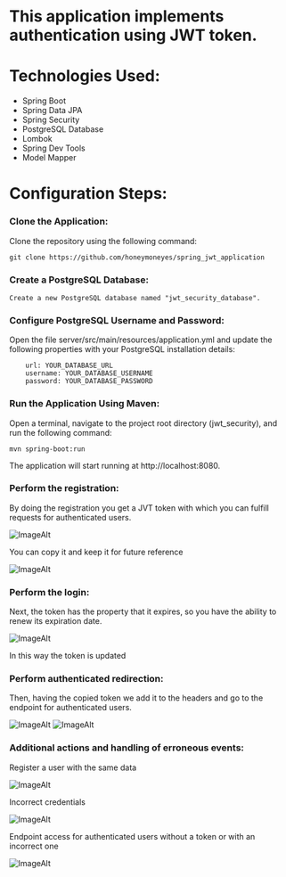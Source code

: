 # This application implements authentication using JWT token.

# Technologies Used:
+ Spring Boot
+ Spring Data JPA
+ Spring Security
+ PostgreSQL Database
+ Lombok
+ Spring Dev Tools
+ Model Mapper
  
# Configuration Steps:

### Clone the Application:

Clone the repository using the following command:

```
git clone https://github.com/honeymoneyes/spring_jwt_application
```

### Create a PostgreSQL Database:
```
Create a new PostgreSQL database named "jwt_security_database".
```

### Configure PostgreSQL Username and Password:
Open the file server/src/main/resources/application.yml and update the following properties with your PostgreSQL installation details:

```
    url: YOUR_DATABASE_URL
    username: YOUR_DATABASE_USERNAME
    password: YOUR_DATABASE_PASSWORD
```

### Run the Application Using Maven:
Open a terminal, navigate to the project root directory (jwt_security), and run the following command:

```
mvn spring-boot:run
```

The application will start running at http://localhost:8080.

### Perform the registration:
By doing the registration you get a JVT token with which you can fulfill requests for authenticated users.

![ImageAlt](https://github.com/honeymoneyes/spring_jwt_application/blob/master/src/main/resources/static/registration.png)

You can copy it and keep it for future reference

![ImageAlt](https://github.com/honeymoneyes/spring_jwt_application/blob/master/src/main/resources/static/copy_token.png)

### Perform the login:
Next, the token has the property that it expires, so you have the ability to renew its expiration date.

![ImageAlt](https://github.com/honeymoneyes/spring_jwt_application/blob/master/src/main/resources/static/update_token_1.png)

In this way the token is updated

### Perform authenticated redirection:
Then, having the copied token we add it to the headers and go to the endpoint for authenticated users.

![ImageAlt](https://github.com/honeymoneyes/spring_jwt_application/blob/master/src/main/resources/static/add_token_to_headers.png)
![ImageAlt](https://github.com/honeymoneyes/spring_jwt_application/blob/master/src/main/resources/static/access_allowed_if_jwt_token_is_valid.png)

### Additional actions and handling of erroneous events:

Register a user with the same data

![ImageAlt](https://github.com/honeymoneyes/spring_jwt_application/blob/master/src/main/resources/static/access_denied_if_user_exist.png)

Incorrect credentials

![ImageAlt](https://github.com/honeymoneyes/spring_jwt_application/blob/master/src/main/resources/static/incorrect_credentials.png)

Endpoint access for authenticated users without a token or with an incorrect one

![ImageAlt](https://github.com/honeymoneyes/spring_jwt_application/blob/master/src/main/resources/static/access_to_authenticated_endpoint_without_jwt_token.png)
